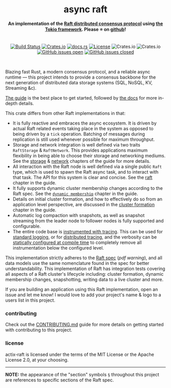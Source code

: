 <h1 align="center">async raft</h1>
<div align="center">
    <strong>
        An implementation of the <a href="https://raft.github.io/">Raft distributed consensus protocol</a> using <a href="https://tokio.rs/">the Tokio framework</a>. Please ⭐ on <a href="https://github.com/railgun-rs/actix-raft">github</a>!
    </strong>
</div>
<br />
<div align="center">

[![Build Status](https://travis-ci.com/railgun-rs/actix-raft.svg?branch=master)](https://travis-ci.com/railgun-rs/actix-raft)
[![Crates.io](https://img.shields.io/crates/v/actix-raft.svg)](https://crates.io/crates/actix-raft)
[![docs.rs](https://docs.rs/actix-raft/badge.svg)](https://docs.rs/actix-raft)
[![License](https://img.shields.io/badge/license-MIT%2FApache--2.0-blue)](LICENSE)
![Crates.io](https://img.shields.io/crates/d/actix-raft.svg)
![Crates.io](https://img.shields.io/crates/dv/actix-raft.svg)
[![GitHub issues open](https://img.shields.io/github/issues-raw/railgun-rs/actix-raft.svg)]()
[![GitHub issues closed](https://img.shields.io/github/issues-closed-raw/railgun-rs/actix-raft.svg)]()

</div>
</br>

Blazing fast Rust, a modern consensus protocol, and a reliable async runtime — this project intends to provide a consensus backbone for the next generation of distributed data storage systems (SQL, NoSQL, KV, Streaming &c).

[The guide](https://railgun-rs.github.io/actix-raft) is the best place to get started, followed by [the docs](https://docs.rs/actix-raft/latest/actix_raft/) for more in-depth details.

This crate differs from other Raft implementations in that:
- It is fully reactive and embraces the async ecosystem. It is driven by actual Raft related events taking place in the system as opposed to being driven by a `tick` operation. Batching of messages during replication is still used whenever possible for maximum throughput.
- Storage and network integration is well defined via two traits `RaftStorage` & `RaftNetwork`. This provides applications maximum flexibility in being able to choose their storage and networking mediums. See the [storage](https://railgun-rs.github.io/actix-raft/storage.html) & [network](https://railgun-rs.github.io/actix-raft/network.html) chapters of the guide for more details.
- All interaction with the Raft node is well defined via a single public `Raft` type, which is used to spawn the Raft async task, and to interact with that task. The API for this system is clear and concise. See the [raft](https://railgun-rs.github.io/actix-raft/raft.html) chapter in the guide.
- It fully supports dynamic cluster membership changes according to the Raft spec. See the [`dynamic membership`](https://railgun-rs.github.io/actix-raft/dynamic-membership.html) chapter in the guide.
- Details on initial cluster formation, and how to effectively do so from an application level perspective, are discussed in the [cluster formation](https://railgun-rs.github.io/actix-raft/cluster-formation.html) chapter in the guide.
- Automatic log compaction with snapshots, as well as snapshot streaming from the leader node to follower nodes is fully supported and configurable.
- The entire code base is [instrumented with tracing](https://docs.rs/tracing/). This can be used for [standard logging](https://docs.rs/tracing/latest/tracing/index.html#log-compatibility), or for [distributed tracing](https://docs.rs/tracing/latest/tracing/index.html#related-crates), and the verbosity can be [statically configured at compile time](https://docs.rs/tracing/latest/tracing/level_filters/index.html) to completely remove all instrumentation below the configured level.

This implementation strictly adheres to the [Raft spec](https://raft.github.io/raft.pdf) (*pdf warning*), and all data models use the same nomenclature found in the spec for better understandability. This implementation of Raft has integration tests covering all aspects of a Raft cluster's lifecycle including: cluster formation, dynamic membership changes, snapshotting, writing data to a live cluster and more.

If you are building an application using this Raft implementation, open an issue and let me know! I would love to add your project's name & logo to a users list in this project.

### contributing
Check out the [CONTRIBUTING.md](https://github.com/railgun-rs/actix-raft/blob/master/CONTRIBUTING.md) guide for more details on getting started with contributing to this project.

### license
actix-raft is licensed under the terms of the MIT License or the Apache License 2.0, at your choosing.

----

**NOTE:** the appearance of the "section" symbols `§` throughout this project are references to specific sections of the Raft spec.
